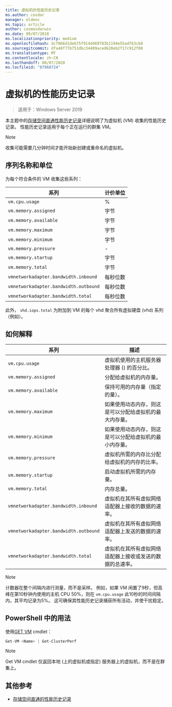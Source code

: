 ```yaml
---
title: 虚拟机的性能历史记录
ms.author: cosdar
manager: eldenc
ms.topic: article
author: cosmosdarwin
ms.date: 09/07/2018
ms.localizationpriority: medium
ms.openlocfilehash: dcf866d1de675f914d469783b1194e55adf63cb8
ms.sourcegitcommit: dfa48f77b751dbc34409aced628eb2f17c912f08
ms.translationtype: MT
ms.contentlocale: zh-CN
ms.lasthandoff: 08/07/2020
ms.locfileid: "87968724"
---
```

# <a name="performance-history-for-virtual-machines"></a>虚拟机的性能历史记录

> 适用于：Windows Server 2019

本主题中的[存储空间直通性能历史记录](performance-history.md)详细说明了为虚拟机 (VM) 收集的性能历史记录。 性能历史记录适用于每个正在运行的群集 VM。

   > [!NOTE]
   > 收集可能需要几分钟时间才能开始新创建或重命名的虚拟机。

## <a name="series-names-and-units"></a>序列名称和单位

为每个符合条件的 VM 收集这些系列：

| 系列                            | 计价单位             |
|-----------------------------------|------------------|
| `vm.cpu.usage`                    | %          |
| `vm.memory.assigned`              | 字节            |
| `vm.memory.available`             | 字节            |
| `vm.memory.maximum`               | 字节            |
| `vm.memory.minimum`               | 字节            |
| `vm.memory.pressure`              | -                |
| `vm.memory.startup`               | 字节            |
| `vm.memory.total`                 | 字节            |
| `vmnetworkadapter.bandwidth.inbound`  | 每秒位数 |
| `vmnetworkadapter.bandwidth.outbound` | 每秒位数 |
| `vmnetworkadapter.bandwidth.total`    | 每秒位数 |

此外， `vhd.iops.total` 为附加到 VM 的每个 vhd 聚合所有虚拟硬盘 (vhd) 系列（例如）。

## <a name="how-to-interpret"></a>如何解释


| 系列                            | 描述                                                                                                  |
|-----------------------------------|--------------------------------------------------------------------------------------------------------------|
| `vm.cpu.usage`                    | 虚拟机使用的主机服务器处理器 () 的百分比。                                   |
| `vm.memory.assigned`              | 分配给虚拟机的内存量。                                                      |
| `vm.memory.available`             | 保持可用的内存量（指定的量）。                                       |
| `vm.memory.maximum`               | 如果使用动态内存，则这是可以分配给虚拟机的最大内存量。 |
| `vm.memory.minimum`               | 如果使用动态内存，则这是可以分配给虚拟机的最小内存量。 |
| `vm.memory.pressure`              | 虚拟机所需的内存比分配给虚拟机的内存的比率。            |
| `vm.memory.startup`               | 启动虚拟机所需的内存量。                                            |
| `vm.memory.total`                 | 内存总量。 |
| `vmnetworkadapter.bandwidth.inbound`  | 虚拟机在其所有虚拟网络适配器上接收的数据的速率。                        |
| `vmnetworkadapter.bandwidth.outbound` | 虚拟机在其所有虚拟网络适配器上发送的数据的速率。                            |
| `vmnetworkadapter.bandwidth.total`    | 虚拟机在其所有虚拟网络适配器上接收或发送的数据的总速率。          |

   > [!NOTE]
   > 计数器在整个间隔内进行测量，而不是采样。 例如，如果 VM 闲置了9秒，但高峰在第10秒钟内使用的主机 CPU 50%，则在 `vm.cpu.usage` 此10秒的时间间隔内，其平均记录为5%。 这可确保其性能历史记录捕获所有活动，并使干扰稳定。

## <a name="usage-in-powershell"></a>PowerShell 中的用法

使用[GET VM](/powershell/module/hyper-v/get-vm) cmdlet：

```PowerShell
Get-VM <Name> | Get-ClusterPerf
```

   > [!NOTE]
   > Get VM cmdlet 仅返回本地 (上的虚拟机或指定) 服务器上的虚拟机，而不是在群集上。

## <a name="additional-references"></a>其他参考

- [存储空间直通的性能历史记录](performance-history.md)
